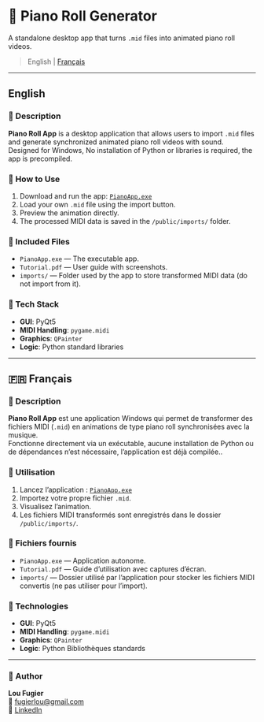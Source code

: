 # 🎹 Piano Roll Generator

A standalone desktop app that turns `.mid` files into animated piano roll videos.  
>  English | [Français](#-français)

---

## English

### 📝 Description

**Piano Roll App** is a desktop application that allows users to import `.mid` files and generate synchronized animated piano roll videos with sound.  
Designed for Windows, No installation of Python or libraries is required, the app is precompiled.

### 🚀 How to Use

1. Download and run the app: [`PianoApp.exe`](./public/PianoApp.exe)
2. Load your own `.mid` file using the import button.
3. Preview the animation directly.
4. The processed MIDI data is saved in the `/public/imports/` folder.

### 📁 Included Files

- `PianoApp.exe` — The executable app.
- `Tutorial.pdf` — User guide with screenshots.
- `imports/` — Folder used by the app to store transformed MIDI data (do not import from it).

### 🧰 Tech Stack

- **GUI**: PyQt5
- **MIDI Handling**: `pygame.midi`
- **Graphics**: `QPainter `
- **Logic**: Python standard libraries

---

## 🇫🇷 Français

### 📝 Description

**Piano Roll App** est une application Windows qui permet de transformer des fichiers MIDI (`.mid`) en animations de type piano roll synchronisées avec la musique.  
Fonctionne directement via un exécutable, aucune installation de Python ou de dépendances n’est nécessaire, l’application est déjà compilée..

### 🚀 Utilisation

1. Lancez l’application : [`PianoApp.exe`](./public/PianoApp.exe)
2. Importez votre propre fichier `.mid`.
3. Visualisez l’animation.
4. Les fichiers MIDI transformés sont enregistrés dans le dossier `/public/imports/`.

### 📁 Fichiers fournis

- `PianoApp.exe` — Application autonome.
- `Tutorial.pdf` — Guide d’utilisation avec captures d’écran.
- `imports/` — Dossier utilisé par l’application pour stocker les fichiers MIDI convertis (ne pas utiliser pour l’import).

### 🧰 Technologies

- **GUI**: PyQt5
- **MIDI Handling**: `pygame.midi`
- **Graphics**: `QPainter `
- **Logic**: Python Bibliothèques standards

---

### 📩 Author

**Lou Fugier**  
📧 [fugierlou@gmail.com](mailto:fugierlou@gmail.com)  
🔗 [LinkedIn](https://www.linkedin.com/in/lou-fugier-828b8a268/)
